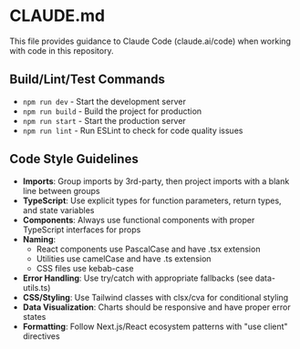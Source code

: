 # CLAUDE.md

This file provides guidance to Claude Code (claude.ai/code) when working with code in this repository.

## Build/Lint/Test Commands
- `npm run dev` - Start the development server
- `npm run build` - Build the project for production
- `npm run start` - Start the production server
- `npm run lint` - Run ESLint to check for code quality issues

## Code Style Guidelines
- **Imports**: Group imports by 3rd-party, then project imports with a blank line between groups
- **TypeScript**: Use explicit types for function parameters, return types, and state variables
- **Components**: Always use functional components with proper TypeScript interfaces for props
- **Naming**:
  - React components use PascalCase and have .tsx extension
  - Utilities use camelCase and have .ts extension
  - CSS files use kebab-case
- **Error Handling**: Use try/catch with appropriate fallbacks (see data-utils.ts)
- **CSS/Styling**: Use Tailwind classes with clsx/cva for conditional styling
- **Data Visualization**: Charts should be responsive and have proper error states
- **Formatting**: Follow Next.js/React ecosystem patterns with "use client" directives